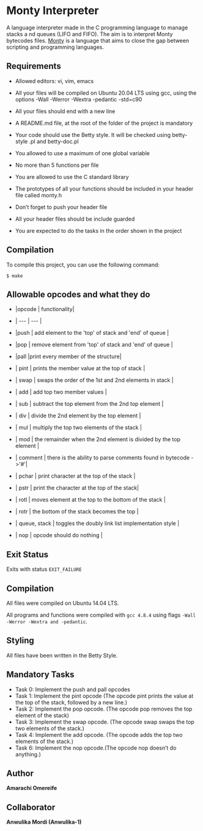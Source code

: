  # Monty Interpreter

  A language interpreter made in the C programming language to manage stacks a    nd queues (LIFO and FIFO). The aim is to interpret Monty bytecodes files. [Monty](http://montyscoconut.github.io/) is a language that aims to close the     gap between scripting and programming languages.

  ## Requirements
  
   * Allowed editors: vi, vim, emacs
   * All your files will be compiled on Ubuntu 20.04 LTS using gcc, using the options -Wall -Werror -Wextra -pedantic -std=c90
  * All your files should end with a new line
  * A README.md file, at the root of the folder of the project is mandatory
  * Your code should use the Betty style. It will be checked using betty-style    .pl and betty-doc.pl
  * You allowed to use a maximum of one global variable
  * No more than 5 functions per file
  * You are allowed to use the C standard library
  * The prototypes of all your functions should be included in your header file called monty.h

* Don’t forget to push your header file
 * All your header files should be include guarded
 * You are expected to do the tasks in the order shown in the project
 
  ## Compilation
 
 To compile this project, you can use the following command:
 ```
 $ make
 ```

 ## Allowable opcodes and what they do

* |opcode  |  functionality|
* | --- | --- |
* |push | add element to the 'top' of stack and 'end' of queue  |
* |pop  | remove element from 'top' of stack and 'end' of queue |
* |pall  |print every member of the structure|

* | pint | prints the member value at the top of stack |
* | swap | swaps the order  of the 1st and 2nd elements in stack |
* | add | add top two member values |
* | sub | subtract the top element from the 2nd top element |
* | div | divide the 2nd element by the top element |
* | mul | multiply the top two elements of the stack |
* | mod | the remainder when the 2nd element is divided by the top element |
* | comment | there is the ability to parse comments found in bytecode ->'#'|
* | pchar | print character at the top of the stack |
* | pstr | print the character at the top of the stack|
* | rotl | moves element at the top to the bottom of the stack |
* | rotr | the bottom of the stack becomes the top |
* | queue, stack | toggles the doubly link list implementation style |
* | nop | opcode should do nothing |

 ## Exit Status
 Exits with status `EXIT_FAILURE`

 ## Compilation
 All files were compiled on Ubuntu 14.04 LTS.

 All programs and functions were compiled with `gcc 4.8.4` using flags `-Wall     -Werror -Wextra and -pedantic`.

 ## Styling
All files have been written in the Betty Style.

 ## Mandatory Tasks
* Task 0: Implement the push and pall opcodes
* Task 1: Implement the pint opcode (The opcode pint prints the value at the top of the stack, followed by a new line.)
* Task 2: Implement the pop opcode. (The opcode pop removes the top element of the stack)
* Task 3: Implement the swap opcode. (The opcode swap swaps the top two elements of the stack.)
* Task 4: Implement the add opcode. (The opcode adds the top two elements of the stack.)
* Task 6: Implement the nop opcode.(The opcode nop doesn’t do anything.)

## Author
**Amarachi Omereife**

## Collaborator
**Anwulika Mordi (Anwulika-1)**

